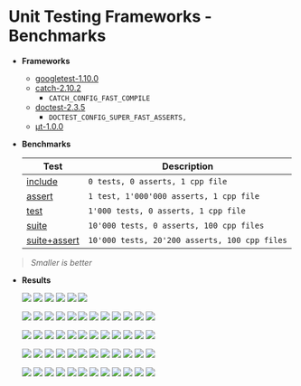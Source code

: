# Unit Testing Frameworks - Benchmarks

* **Frameworks**

  * [googletest-1.10.0](https://github.com/google/googletest/releases/tag/release-1.10.0)
  * [catch-2.10.2](https://github.com/catchorg/Catch2/releases/download/v2.10.2/catch.hpp)
    * `CATCH_CONFIG_FAST_COMPILE`
  * [doctest-2.3.5](https://github.com/onqtam/doctest/blob/master/doctest/doctest.h)
    * `DOCTEST_CONFIG_SUPER_FAST_ASSERTS, `
  * [μt-1.0.0](https://github.com/boost-experimental/ut/blob/master/include/boost/ut.hpp)

* **Benchmarks**

  | Test    | Description |
  | ------- | ----- |
  | [include](https://github.com/cpp-testing/ut-benchmark)        | `0 tests, 0 asserts, 1 cpp file`              |
  | [assert](https://github.com/cpp-testing/ut-benchmark)         | `1 test, 1'000'000 asserts, 1 cpp file`       |
  | [test](https://github.com/cpp-testing/ut-benchmark)           | `1'000 tests, 0 asserts, 1 cpp file`          |
  | [suite](https://github.com/cpp-testing/ut-benchmark)          | `10'000 tests, 0 asserts, 100 cpp files`      |
  | [suite+assert](https://github.com/cpp-testing/ut-benchmark)   | `10'000 tests, 20'200 asserts, 100 cpp files` |

> *Smaller is better*

* **Results**

  ![](results/Compilation_include_clang9.debug.png)
  ![](results/Compilation_include_clang9.O2.png)
  ![](results/Compilation_include_clang9.png)
  ![](results/Compilation_include_gcc9.debug.png)
  ![](results/Compilation_include_gcc9.O2.png)
  ![](results/Compilation_include_gcc9.png)

  ![](results/Compilation_assert_clang9.debug.png)
  ![](results/Compilation_assert_clang9.O2.png)
  ![](results/Compilation_assert_clang9.png)
  ![](results/Compilation_assert_gcc9.debug.png)
  ![](results/Compilation_assert_gcc9.O2.png)
  ![](results/Compilation_assert_gcc9.png)
  ![](results/Execution_assert_clang9.debug.png)
  ![](results/Execution_assert_clang9.O2.png)
  ![](results/Execution_assert_clang9.png)
  ![](results/Execution_assert_gcc9.debug.png)
  ![](results/Execution_assert_gcc9.O2.png)
  ![](results/Execution_assert_gcc9.png)

  ![](results/Compilation_test_clang9.debug.png)
  ![](results/Compilation_test_clang9.O2.png)
  ![](results/Compilation_test_clang9.png)
  ![](results/Compilation_test_gcc9.debug.png)
  ![](results/Compilation_test_gcc9.O2.png)
  ![](results/Compilation_test_gcc9.png)
  ![](results/Execution_test_clang9.debug.png)
  ![](results/Execution_test_clang9.O2.png)
  ![](results/Execution_test_clang9.png)
  ![](results/Execution_test_gcc9.debug.png)
  ![](results/Execution_test_gcc9.O2.png)
  ![](results/Execution_test_gcc9.png)

  ![](results/Compilation_suite_clang9.debug.png)
  ![](results/Compilation_suite_clang9.O2.png)
  ![](results/Compilation_suite_clang9.png)
  ![](results/Compilation_suite_gcc9.debug.png)
  ![](results/Compilation_suite_gcc9.O2.png)
  ![](results/Compilation_suite_gcc9.png)
  ![](results/Execution_suite_clang9.debug.png)
  ![](results/Execution_suite_clang9.O2.png)
  ![](results/Execution_suite_clang9.png)
  ![](results/Execution_suite_gcc9.debug.png)
  ![](results/Execution_suite_gcc9.O2.png)
  ![](results/Execution_suite_gcc9.png)

  ![](results/Compilation_suite+assert_clang9.debug.png)
  ![](results/Compilation_suite+assert_clang9.O2.png)
  ![](results/Compilation_suite+assert_clang9.png)
  ![](results/Compilation_suite+assert_gcc9.debug.png)
  ![](results/Compilation_suite+assert_gcc9.O2.png)
  ![](results/Compilation_suite+assert_gcc9.png)
  ![](results/Execution_suite+assert_clang9.debug.png)
  ![](results/Execution_suite+assert_clang9.O2.png)
  ![](results/Execution_suite+assert_clang9.png)
  ![](results/Execution_suite+assert_gcc9.debug.png)
  ![](results/Execution_suite+assert_gcc9.O2.png)
  ![](results/Execution_suite+assert_gcc9.png)
